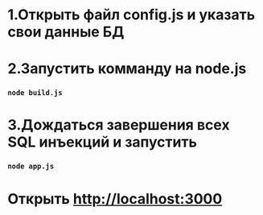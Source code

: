 # 1.Открыть файл config.js и указать свои данные БД
# 2.Запустить комманду на node.js
### `node build.js`
# 3.Дождаться завершения всех SQL инъекций и запустить
### `node app.js`
# Открыть [http://localhost:3000](https://github.com/Mikha38/blood)
